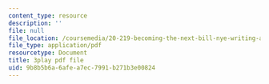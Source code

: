 ```yaml
---
content_type: resource
description: ''
file: null
file_location: /coursemedia/20-219-becoming-the-next-bill-nye-writing-and-hosting-the-educational-show-january-iap-2015/9b8b5b6a6afea7ec7991b271b3e00824_ViSVJJoo7nE.pdf
file_type: application/pdf
resourcetype: Document
title: 3play pdf file
uid: 9b8b5b6a-6afe-a7ec-7991-b271b3e00824
---
```

